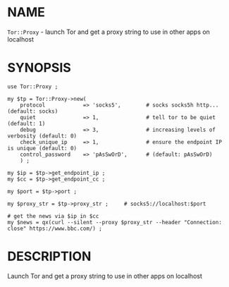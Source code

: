 # NAME

`Tor::Proxy` - launch Tor and get a proxy string to use in other apps on localhost

# SYNOPSIS

    use Tor::Proxy ;

    my $tp = Tor::Proxy->new(
        protocol            => 'socks5',        # socks socks5h http... (default: socks)
        quiet               => 1,               # tell tor to be quiet (default: 1)
        debug               => 3,               # increasing levels of verbosity (default: 0)
        check_unique_ip     => 1,               # ensure the endpoint IP is unique (default: 0)
        control_password    => 'pAsSwOrD',      # (default: pAsSwOrD)
        ) ;

    my $ip = $tp->get_endpoint_ip ;
    my $cc = $tp->get_endpoint_cc ;

    my $port = $tp->port ;

    my $proxy_str = $tp->proxy_str ;     # socks5://localhost:$port

    # get the news via $ip in $cc
    my $news = qx(curl --silent --proxy $proxy_str --header "Connection: close" https://www.bbc.com/) ;

# DESCRIPTION

Launch Tor and get a proxy string to use in other apps on localhost
